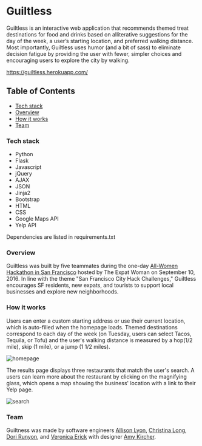 # Guiltless

Guiltless is an interactive web application that recommends themed treat destinations for food and drinks based on alliterative suggestions for the day of the week, a user’s starting location, and preferred walking distance. Most importantly, Guiltless uses humor (and a bit of sass) to eliminate decision fatigue by providing the user with fewer, simpler choices and encouraging users to explore the city by walking.

https://guiltless.herokuapp.com/

## Table of Contents
- [Tech stack](#tech)
- [Overview](#overview)
- [How it works](#how)
- [Team](#team)

### <a name="tech"></a>Tech stack
- Python
- Flask
- Javascript
- jQuery
- AJAX
- JSON
- Jinja2
- Bootstrap
- HTML
- CSS
- Google Maps API
- Yelp API

Dependencies are listed in requirements.txt

### <a name="overview"></a>Overview
Guiltless was built by five teammates during the one-day [All-Women Hackathon in San Francisco](https://www.eventbrite.com/e/the-all-women-hackathon-san-francisco-tickets-26387976147#) hosted by The Expat Woman on September 10, 2016. In line with the theme "San Francisco City Hack Challenges," Guiltless encourages SF residents, new expats, and tourists to support local businesses and explore new neighborhoods.

### <a name="how"></a>How it works
Users can enter a custom starting address or use their current location, which is auto-filled when the homepage loads. Themed destinations correspond to each day of the week (on Tuesday, users can select Tacos, Tequila, or Tofu) and the user's walking distance is measured by a hop(1/2 mile), skip (1 mile), or a jump (1 1/2 miles).


![homepage](https://cloud.githubusercontent.com/assets/18318386/18684683/df060b6a-7f29-11e6-92b7-f8cdda4cef47.png)


The results page displays three restaurants that match the user's search. A users can learn more about the restaurant by clicking on the magnifying glass, which opens a map showing the business' location with a link to their Yelp page.

![search](https://cloud.githubusercontent.com/assets/18318386/18684684/e19e344c-7f29-11e6-9d1c-c189151f78eb.png)

### <a name="team"></a>Team
Guiltness was made by software engineers [Allison Lyon](https://www.linkedin.com/in/allisonplyon), [Christina Long](https://www.linkedin.com/in/cvlong), [Dori Runyon](https://www.linkedin.com/in/dorirunyon), and [Veronica Erick](https://www.linkedin.com/in/veronicaerick) with designer [Amy Kircher](https://www.linkedin.com/in/amykircher).
